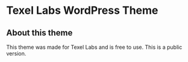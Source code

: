 # Texel Labs WordPress Theme

## About this theme
This theme was made for Texel Labs and is free to use. This is a public version.
